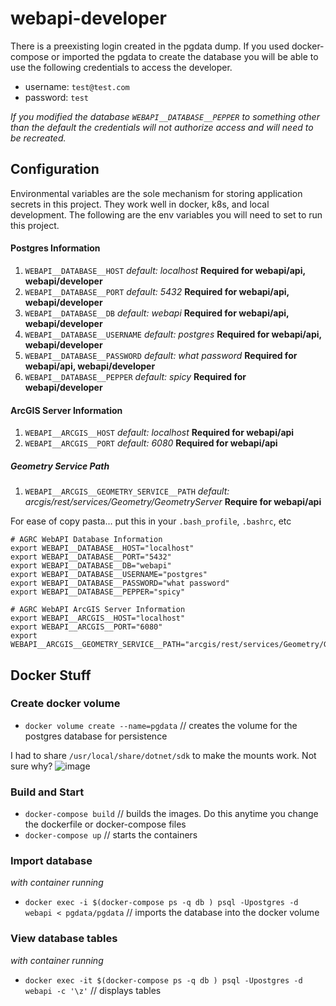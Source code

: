 # webapi-developer

There is a preexisting login created in the pgdata dump. If you used docker-compose or imported the pgdata to create the database you will be able to use the following credentials to access the developer.

- username: `test@test.com`
- password: `test`

_If you modified the database `WEBAPI__DATABASE__PEPPER` to something other than the default the credentials will not authorize access and will need to be recreated._

## Configuration
Environmental variables are the sole mechanism for storing application secrets in this project. They work well in docker, k8s, and local development. The following are the env variables you will need to set to run this project.

#### Postgres Information
1. `WEBAPI__DATABASE__HOST` _default: localhost_ **Required for webapi/api, webapi/developer**
1. `WEBAPI__DATABASE__PORT` _default: 5432_ **Required for webapi/api, webapi/developer**
1. `WEBAPI__DATABASE__DB` _default: webapi_ **Required for webapi/api, webapi/developer**
1. `WEBAPI__DATABASE__USERNAME` _default: postgres_ **Required for webapi/api, webapi/developer**
1. `WEBAPI__DATABASE__PASSWORD` _default: what password_ **Required for webapi/api, webapi/developer**
1. `WEBAPI__DATABASE__PEPPER` _default: spicy_ **Required for webapi/developer**

#### ArcGIS Server Information
1. `WEBAPI__ARCGIS__HOST` _default: localhost_ **Required for webapi/api**
1. `WEBAPI__ARCGIS__PORT` _default: 6080_ **Required for webapi/api**

##### Geometry Service Path
1. `WEBAPI__ARCGIS__GEOMETRY_SERVICE__PATH` _default: arcgis/rest/services/Geometry/GeometryServer_ **Require for webapi/api**

For ease of copy pasta... put this in your `.bash_profile`, `.bashrc`, etc
```shell
# AGRC WebAPI Database Information
export WEBAPI__DATABASE__HOST="localhost"
export WEBAPI__DATABASE__PORT="5432"
export WEBAPI__DATABASE__DB="webapi"
export WEBAPI__DATABASE__USERNAME="postgres"
export WEBAPI__DATABASE__PASSWORD="what password"
export WEBAPI__DATABASE__PEPPER="spicy"

# AGRC WebAPI ArcGIS Server Information
export WEBAPI__ARCGIS__HOST="localhost"
export WEBAPI__ARCGIS__PORT="6080"
export WEBAPI__ARCGIS__GEOMETRY_SERVICE__PATH="arcgis/rest/services/Geometry/GeometryServer"
```

## Docker Stuff

### Create docker volume

- `docker volume create --name=pgdata` // creates the volume for the postgres database for persistence

I had to share `/usr/local/share/dotnet/sdk` to make the mounts work. Not sure why?
![image](https://user-images.githubusercontent.com/325813/41327808-1b3a2bae-6e82-11e8-9b98-e7bf84a1cc6c.png)


### Build and Start

- `docker-compose build` // builds the images. Do this anytime you change the dockerfile or docker-compose files
- `docker-compose up` // starts the containers

### Import database
_with container running_

- `docker exec -i $(docker-compose ps -q db ) psql -Upostgres -d webapi < pgdata/pgdata` // imports the database into the docker volume

### View database tables
_with container running_

- `docker exec -it $(docker-compose ps -q db ) psql -Upostgres -d webapi -c '\z'` // displays tables
